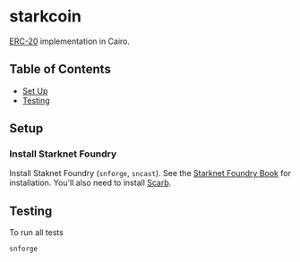 # starkcoin

[ERC-20](https://eips.ethereum.org/EIPS/eip-20) implementation in Cairo.

## Table of Contents

- [Set Up](#setup)
- [Testing](#testing)

## Setup

### Install Starknet Foundry

Install Staknet Foundry (`snforge`, `sncast`). See the [Starknet Foundry Book](https://foundry-rs.github.io/starknet-foundry/getting-started/installation.html) for installation. You'll also need to install [Scarb](https://docs.swmansion.com/scarb/).

## Testing

To run all tests

```
snforge
```
